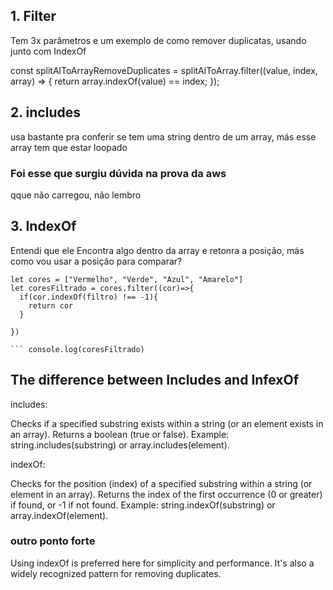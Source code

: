 ## 1. Filter

Tem 3x parâmetros e um exemplo de como remover duplicatas, usando junto com IndexOf

  const splitAlToArrayRemoveDuplicates = splitAlToArray.filter((value, index, array) => {
        return array.indexOf(value) == index;
    });


## 2. includes 

usa bastante pra conferir se tem uma string
dentro de um array, más esse array tem que estar
loopado

### Foi esse que surgiu dúvida na prova da aws
qque não carregou, não lembro


## 3. IndexOf

Entendi que ele Encontra algo dentro da array e retonra a posição, más como vou usar a posição para comparar?

```let filtro = "Ve"
let cores = ["Vermelho", "Verde", "Azul", "Amarelo"]
let coresFiltrado = cores.filter((cor)=>{
  if(cor.indexOf(filtro) !== -1){
    return cor
  }

})

``` console.log(coresFiltrado)

```
## The difference between Includes and InfexOf

includes:

Checks if a specified substring exists within a string (or an element exists in an array).
Returns a boolean (true or false).
Example: string.includes(substring) or array.includes(element).

indexOf:

Checks for the position (index) of a specified substring within a string (or element in an array).
Returns the index of the first occurrence (0 or greater) if found, or -1 if not found.
Example: string.indexOf(substring) or array.indexOf(element).

### outro ponto forte

Using indexOf is preferred here for simplicity and performance. It's also a widely recognized pattern for removing duplicates.
